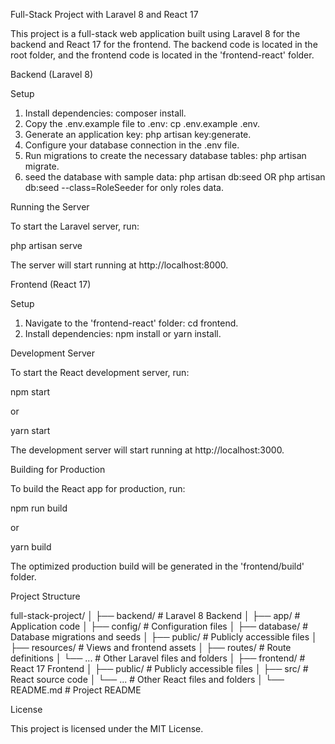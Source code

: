 Full-Stack Project with Laravel 8 and React 17

This project is a full-stack web application built using Laravel 8 for the backend and React 17 for the frontend. The backend code is located in the root folder, and the frontend code is located in the 'frontend-react' folder.

Backend (Laravel 8)

Setup
1. Install dependencies: composer install.
2. Copy the .env.example file to .env: cp .env.example .env.
3. Generate an application key: php artisan key:generate.
4. Configure your database connection in the .env file.
5. Run migrations to create the necessary database tables: php artisan migrate.
6. seed the database with sample data: php artisan db:seed OR php artisan db:seed --class=RoleSeeder for only roles data.

Running the Server

To start the Laravel server, run:

php artisan serve

The server will start running at http://localhost:8000.

Frontend (React 17)

Setup
1. Navigate to the 'frontend-react' folder: cd frontend.
2. Install dependencies: npm install or yarn install.

Development Server

To start the React development server, run:

npm start

or

yarn start

The development server will start running at http://localhost:3000.

Building for Production

To build the React app for production, run:

npm run build

or

yarn build

The optimized production build will be generated in the 'frontend/build' folder.

Project Structure

full-stack-project/
│
├── backend/            # Laravel 8 Backend
│   ├── app/            # Application code
│   ├── config/         # Configuration files
│   ├── database/       # Database migrations and seeds
│   ├── public/         # Publicly accessible files
│   ├── resources/      # Views and frontend assets
│   ├── routes/         # Route definitions
│   └── ...             # Other Laravel files and folders
│
├── frontend/           # React 17 Frontend
│   ├── public/         # Publicly accessible files
│   ├── src/            # React source code
│   └── ...             # Other React files and folders
│
└── README.md           # Project README


License

This project is licensed under the MIT License.
